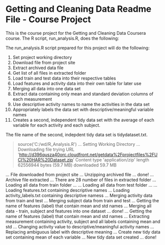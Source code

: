 # Getting and Cleaning Data Readme File - Course Project
This is the course project for the Getting and Cleaning Data Coursera course. The R script, run_analysis.R, does the following:

The run_analysis.R script prepared for this project will do the following:

1. Set project working directory
2. Download file from project site
3. Extract archived data file
4. Get list of all files in extracted folder
5. Load train and test data into their respective tables
6. Load features and activity data into their own table for later use
7. Merging all data into one data set
8. Extract data containing only mean and standard deviation columns of each measurement
9. Use descriptive activity names to name the activities in the data set
10. Appropriately labels the data set with descriptive/meaningful variable names
11. Creates a second, independent tidy data set with the average of each variable for each activity and each subject.

The file name of the second, indepdent tidy data set is tidydataset.txt.

> source('C:/wd/R_Analysis.R')
... Setting Working Directory
... Downloading file
trying URL 'http://d396qusza40orc.cloudfront.net/getdata%2Fprojectfiles%2FUCI%20HAR%20Dataset.zip'
Content type 'application/zip' length 62556944 bytes (59.7 MB)
downloaded 59.7 MB

... File downloaded from project site
... Unzipping archived file ... done!
... Archive file extracted
... There are 28 number of files in extracted folder
... Loading all data from train folder ...
... Loading all data from test folder ...
... Loading features.txt containing descriptive names
... Loading activity_labels.txt containing descriptive namess
... Merging activity data from train and test
... Merging subject data from train and test
... Getting the name of features (label) that contain mean and std names
... Merging all data - train, subject and features into one dataset ... done!
... Getting the name of features (label) that contain mean and std names
... Extracting measurement containing activity, subject and all labels containing mean and std
... Changing activity value to descriptive/meaningful activity names
... Replacing ambiguous label with descriptive meaning
... Create new tidy data set containing mean of each variable
... New tidy data set created ... done!